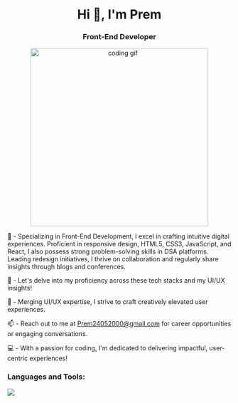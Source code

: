 <h1 align="center">Hi 👋, I'm Prem</h1>
<h3 align="center">Front-End Developer</h3>

<div style="text-align: center;">
    <img alt="coding gif" width="400" src="https://cdn.dribbble.com/users/1162077/screenshots/3848914/programmer.gif" />
</div>

🚀 - Specializing in Front-End Development, I excel in crafting intuitive digital experiences. Proficient in responsive design, HTML5, CSS3, JavaScript, and React, I also possess strong problem-solving skills in DSA platforms. Leading redesign initiatives, I thrive on collaboration and regularly share insights through blogs and conferences.

💬 - Let's delve into my proficiency across these tech stacks and my UI/UX insights!

🎨 - Merging UI/UX expertise, I strive to craft creatively elevated user experiences.

📫 - Reach out to me at Prem24052000@gmail.com for career opportunities or engaging conversations.

💻 - With a passion for coding, I'm dedicated to delivering impactful, user-centric experiences!

<h3 align="left">Languages and Tools:</h3>

<img src="https://skillicons.dev/icons?i=html,css,figma,wordpress,github,git,babel,js,react,sass,nodejs,mongodb,java,netlify" />
